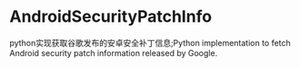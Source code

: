 # AndroidSecurityPatchInfo
python实现获取谷歌发布的安卓安全补丁信息;Python implementation to fetch Android security patch information released by Google.

